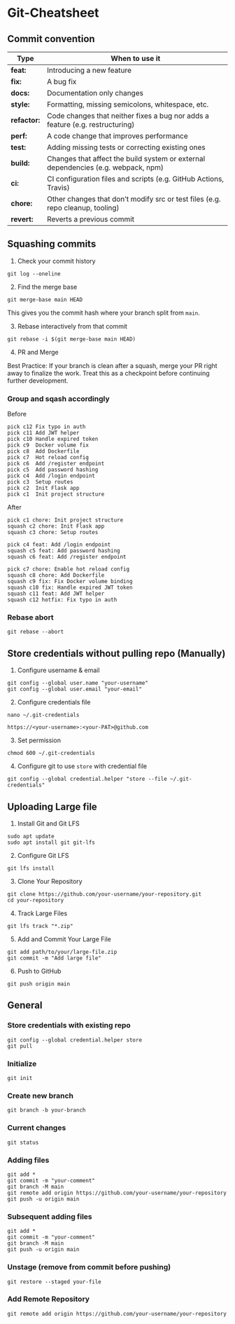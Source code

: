 # Git-Cheatsheet

## Commit convention

| Type          | When to use it                                                                    |
| ------------- | --------------------------------------------------------------------------------- |
| **feat:**     | Introducing a new feature                                                         |
| **fix:**      | A bug fix                                                                         |
| **docs:**     | Documentation only changes                                                        |
| **style:**    | Formatting, missing semicolons, whitespace, etc.                                  |
| **refactor:** | Code changes that neither fixes a bug nor adds a feature (e.g. restructuring)     |
| **perf:**     | A code change that improves performance                                           |
| **test:**     | Adding missing tests or correcting existing ones                                  |
| **build:**    | Changes that affect the build system or external dependencies (e.g. webpack, npm) |
| **ci:**       | CI configuration files and scripts (e.g. GitHub Actions, Travis)                  |
| **chore:**    | Other changes that don’t modify src or test files (e.g. repo cleanup, tooling)    |
| **revert:**   | Reverts a previous commit                                                         |

## Squashing commits
1. Check your commit history
```
git log --oneline
```

2. Find the merge base
```
git merge-base main HEAD
```
This gives you the commit hash where your branch split from `main`.

3. Rebase interactively from that commit
```
git rebase -i $(git merge-base main HEAD)
```

4. PR and Merge

Best Practice:
If your branch is clean after a squash, merge your PR right away to finalize the work.
Treat this as a checkpoint before continuing further development.

### Group and sqash accordingly
Before
```
pick c12 Fix typo in auth
pick c11 Add JWT helper
pick c10 Handle expired token
pick c9  Docker volume fix
pick c8  Add Dockerfile
pick c7  Hot reload config
pick c6  Add /register endpoint
pick c5  Add password hashing
pick c4  Add /login endpoint
pick c3  Setup routes
pick c2  Init Flask app
pick c1  Init project structure
```
After
```
pick c1 chore: Init project structure  
squash c2 chore: Init Flask app  
squash c3 chore: Setup routes  

pick c4 feat: Add /login endpoint  
squash c5 feat: Add password hashing  
squash c6 feat: Add /register endpoint  

pick c7 chore: Enable hot reload config  
squash c8 chore: Add Dockerfile  
squash c9 fix: Fix Docker volume binding  
squash c10 fix: Handle expired JWT token  
squash c11 feat: Add JWT helper  
squash c12 hotfix: Fix typo in auth
```

### Rebase abort
```
git rebase --abort
```

## Store credentials without pulling repo (Manually)
1. Configure username & email
```
git config --global user.name "your-username"
git config --global user.email "your-email"
```

2. Configure credentials file
```
nano ~/.git-credentials
```
```
https://<your-username>:<your-PAT>@github.com
```

3. Set permission
```
chmod 600 ~/.git-credentials
```

4. Configure git to use `store` with credential file
```
git config --global credential.helper "store --file ~/.git-credentials"
```

## Uploading Large file
1. Install Git and Git LFS
```
sudo apt update
sudo apt install git git-lfs
```

2. Configure Git LFS
```
git lfs install
```

3. Clone Your Repository
```
git clone https://github.com/your-username/your-repository.git
cd your-repository
```

4. Track Large Files
```
git lfs track "*.zip"
```

5. Add and Commit Your Large File
```
git add path/to/your/large-file.zip
git commit -m "Add large file"
```

6. Push to GitHub
```
git push origin main
```

## General
### Store credentials with existing repo
```
git config --global credential.helper store
git pull
```

### Initialize
```
git init
```

### Create new branch
```
git branch -b your-branch
```

### Current changes
```
git status
```

### Adding files
```
git add *
git commit -m "your-comment"
git branch -M main
git remote add origin https://github.com/your-username/your-repository
git push -u origin main
```

### Subsequent adding files
```
git add *
git commit -m "your-comment"
git branch -M main
git push -u origin main
```

### Unstage (remove from commit before pushing)
```
git restore --staged your-file
```

### Add Remote Repository
```
git remote add origin https://github.com/your-username/your-repository
```
